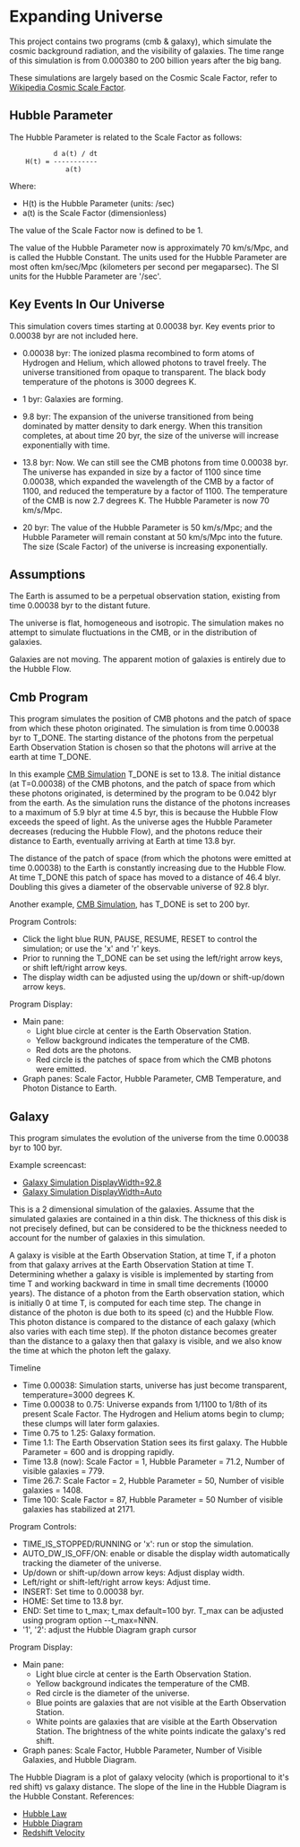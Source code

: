 # Expanding Universe

This project contains two programs (cmb & galaxy), which simulate the cosmic background
radiation, and the visibility of galaxies. The time range of this simulation is
from 0.000380 to 200 billion years after the big bang.

These simulations are largely based on the Cosmic Scale Factor, refer to
[Wikipedia Cosmic Scale Factor](https://en.wikipedia.org/wiki/Scale_factor_(cosmology)).

## Hubble Parameter

The Hubble Parameter is related to the Scale Factor as follows:

```
           d a(t) / dt
    H(t) = -----------
              a(t)
```

Where:
* H(t) is the Hubble Parameter (units: /sec)
* a(t) is the Scale Factor (dimensionless)

The value of the Scale Factor now is defined to be 1.

The value of the Hubble Parameter now is approximately 70 km/s/Mpc, and 
is called the Hubble Constant. The units used for the Hubble Parameter are most often
km/sec/Mpc (kilometers per second per megaparsec). The SI units for the Hubble Parameter
are '/sec'.

## Key Events In Our Universe

This simulation covers times starting at 0.00038 byr. Key events prior to 0.00038 byr are not included here.

* 0.00038 byr: The ionized plasma recombined to form atoms of Hydrogen and Helium, which allowed
photons to travel freely. The universe transitioned from opaque to transparent. The black body
temperature of the photons is 3000 degrees K.

* 1 byr: Galaxies are forming.

* 9.8 byr: The expansion of the universe transitioned from being dominated by matter density to
dark energy. When this transition completes, at about time 20 byr, the size of the universe
will increase exponentially with time.

* 13.8 byr: Now. We can still see the CMB photons from time 0.00038 byr. The
universe has expanded in size by a factor of 1100 since time 0.00038, which expanded the
wavelength of the CMB by a factor of 1100, and reduced the temperature by a factor of 1100.
The temperature of the CMB is now 2.7 degrees K. The Hubble Parameter is now 70 km/s/Mpc.

* 20 byr: The value of the Hubble Parameter is 50 km/s/Mpc; and the Hubble Parameter will 
remain constant at 50 km/s/Mpc into the future. The size (Scale Factor) of the universe is increasing
exponentially.

## Assumptions

The Earth is assumed to be a perpetual observation station, existing from time
0.00038 byr to the distant future.

The universe is flat, homogeneous and isotropic. The simulation makes no attempt to simulate
fluctuations in the CMB, or in the distribution of galaxies.

Galaxies are not moving. The apparent motion of galaxies is entirely due to the Hubble Flow.

## Cmb Program

This program simulates the position of CMB photons and the patch of space from which these
photon originated. The simulation is from time 0.00038 byr to T_DONE. The starting distance
of the photons from the perpetual Earth Observation Station is chosen so that the photons
will arrive at the earth at time T_DONE.

In this example [CMB Simulation](https://youtu.be/TjxFwbwMWJ8) T_DONE is set to 13.8.
The initial distance (at T=0.00038) of the CMB photons, and the patch of space from which these
photons originated, is determined by the program to be 0.042 blyr from the earth.
As the simulation runs the distance of the photons increases to a maximum of 5.9 blyr at time
4.5 byr, this is because the Hubble Flow exceeds the speed of light. As the universe ages
the Hubble Parameter decreases (reducing the Hubble Flow), and the photons reduce their distance
to Earth, eventually arriving at Earth at time 13.8 byr.

The distance of the patch of space (from which the photons were emitted at time 0.00038) to the 
Earth is constantly increasing due to the Hubble Flow. At time T_DONE this patch of space has moved
to a distance of 46.4 blyr. Doubling this gives a diameter of the observable universe of 92.8 blyr.

Another example, [CMB Simulation](https://youtu.be/jiRkqq_4a3Q),
has T_DONE is set to 200 byr.

Program Controls:
* Click the light blue RUN, PAUSE, RESUME, RESET to control the simulation; or use the 'x' and 'r' keys.
* Prior to running the T_DONE can be set using the left/right arrow keys, or shift left/right arrow keys.
* The display width can be adjusted using the up/down or shift-up/down arrow keys.

Program Display:
* Main pane:
  * Light blue circle at center is the Earth Observation Station.
  * Yellow background indicates the temperature of the CMB.
  * Red dots are the photons.
  * Red circle is the patches of space from which the CMB photons were emitted.
* Graph panes: Scale Factor, Hubble Parameter, CMB Temperature, and Photon Distance to Earth.

## Galaxy

This program simulates the evolution of the universe from the time 0.00038 byr to 100 byr. 

Example screencast:
* [Galaxy Simulation DisplayWidth=92.8](https://youtu.be/ZXaXLz3PrIc)
* [Galaxy Simulation DisplayWidth=Auto](https://youtu.be/U8wX4eZI_BY)

This is a 2 dimensional simulation of the galaxies. Assume that the simulated galaxies are 
contained in a thin disk. The thickness of this disk is not precisely defined, but can be 
considered to be the thickness needed to account for the number of galaxies in this simulation.

A galaxy is visible at the Earth Observation Station, at time T, if a photon from that galaxy arrives at
the Earth Observation Station at time T.
Determining whether a galaxy is visible is implemented by starting from time T and working 
backward in time in small time decrements (10000 years). The distance of a photon from the Earth
observation station, which is initially 0 at time T, is computed for each time step. The change in
distance of the photon is due both to its speed (c) and the Hubble Flow. This photon distance 
is compared to the distance of each galaxy (which also varies with each time step). If the photon
distance becomes greater than the distance to a galaxy then that galaxy is visible, and we also
know the time at which the photon left the galaxy.

Timeline
* Time 0.00038: Simulation starts, universe has just become transparent, temperature=3000 degrees K.
* Time 0.00038 to 0.75: Universe expands from 1/1100 to 1/8th of its present Scale Factor. The Hydrogen and Helium atoms begin to clump; these clumps will later form galaxies.
* Time 0.75 to 1.25: Galaxy formation.
* Time 1.1: The Earth Observation Station sees its first galaxy. The Hubble Parameter = 600 and is dropping rapidly.
* Time 13.8 (now): Scale Factor = 1, Hubble Parameter = 71.2, Number of visible galaxies = 779.
* Time 26.7: Scale Factor = 2, Hubble Parameter = 50, Number of visible galaxies = 1408.
* Time 100: Scale Factor = 87, Hubble Parameter = 50 Number of visible galaxies has stabilized at 2171.

Program Controls:
* TIME_IS_STOPPED/RUNNING or 'x': run or stop the simulation.
* AUTO_DW_IS_OFF/ON: enable or disable the display width automatically tracking the diameter of the universe.
* Up/down or shift-up/down arrow keys: Adjust display width.
* Left/right or shift-left/right arrow keys: Adjust time.
* INSERT: Set time to 0.00038 byr.
* HOME: Set time to 13.8 byr.
* END: Set time to t_max; t_max default=100 byr. T_max can be adjusted using program option --t_max=NNN.
* '1', '2': adjust the Hubble Diagram graph cursor

Program Display:
* Main pane:
  * Light blue circle at center is the Earth Observation Station.
  * Yellow background indicates the temperature of the CMB.
  * Red circle is the diameter of the universe.
  * Blue points are galaxies that are not visible at the Earth Observation Station.
  * White points are galaxies that are visible at the Earth Observation Station.
    The brightness of the white points indicate the galaxy's red shift.
* Graph panes: Scale Factor, Hubble Parameter, Number of Visible Galaxies, and Hubble Diagram.

The Hubble Diagram is a plot of galaxy velocity (which is proportional to it's red shift) vs 
galaxy distance. The slope of the line in the Hubble Diagram is the Hubble Constant.
References:
* [Hubble Law](https://en.wikipedia.org/wiki/Hubble%27s_law)
* [Hubble Diagram](https://en.wikipedia.org/wiki/Hubble%27s_law#Combining_redshifts_with_distance_measurements)
* [Redshift Velocity](https://en.wikipedia.org/wiki/Hubble%27s_law#Redshift_velocity_and_recessional_velocity)
